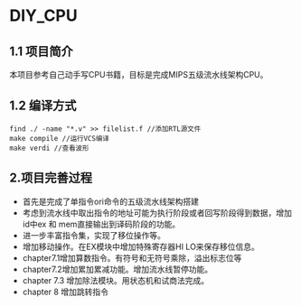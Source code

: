 # DIY_CPU
## 1.1 项目简介
本项目参考自己动手写CPU书籍，目标是完成MIPS五级流水线架构CPU。
## 1.2 编译方式
```
find ./ -name "*.v" >> filelist.f //添加RTL源文件
make compile //运行VCS编译
make verdi //查看波形
```
## 2.项目完善过程

- 首先是完成了单指令ori命令的五级流水线架构搭建
- 考虑到流水线中取出指令的地址可能为执行阶段或者回写阶段得到数据，增加id中ex 和 mem直接输出到译码阶段的功能。
- 进一步丰富指令集，实现了移位操作等。
- 增加移动操作。在EX模块中增加特殊寄存器HI LO来保存移位信息。
- chapter7.1增加算数指令。有符号和无符号乘除，溢出标志位等
- chapter7.2增加累加累减功能。增加流水线暂停功能。
- chapter 7.3 增加除法模块。用状态机和试商法完成。
- chapter 8 增加跳转指令
